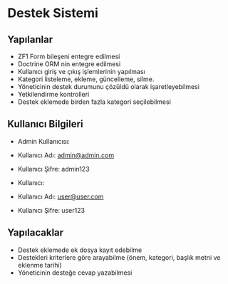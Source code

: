 Destek Sistemi
==========
## Yapılanlar
- ZF1 Form bileşeni entegre edilmesi
- Doctrine ORM nin entegre edilmesi
- Kullanıcı giriş ve çıkış işlemlerinin yapılması
- Kategori listeleme, ekleme, güncelleme, silme.
- Yöneticinin destek durumunu çözüldü olarak işaretleyebilmesi
- Yetkilendirme kontrolleri
- Destek eklemede birden fazla kategori seçilebilmesi

## Kullanıcı Bilgileri

- Admin Kullanıcısı:

- Kullanıcı Adı: admin@admin.com
- Kullanıcı Şifre: admin123


- Kullanıcı:

- Kullanıcı Adı: user@user.com
- Kullanıcı Şifre: user123



## Yapılacaklar
- Destek eklemede ek dosya kayıt edebilme
- Destekleri kriterlere göre arayabilme (önem, kategori, başlık metni ve eklenme tarihi)
- Yöneticinin desteğe cevap yazabilmesi



